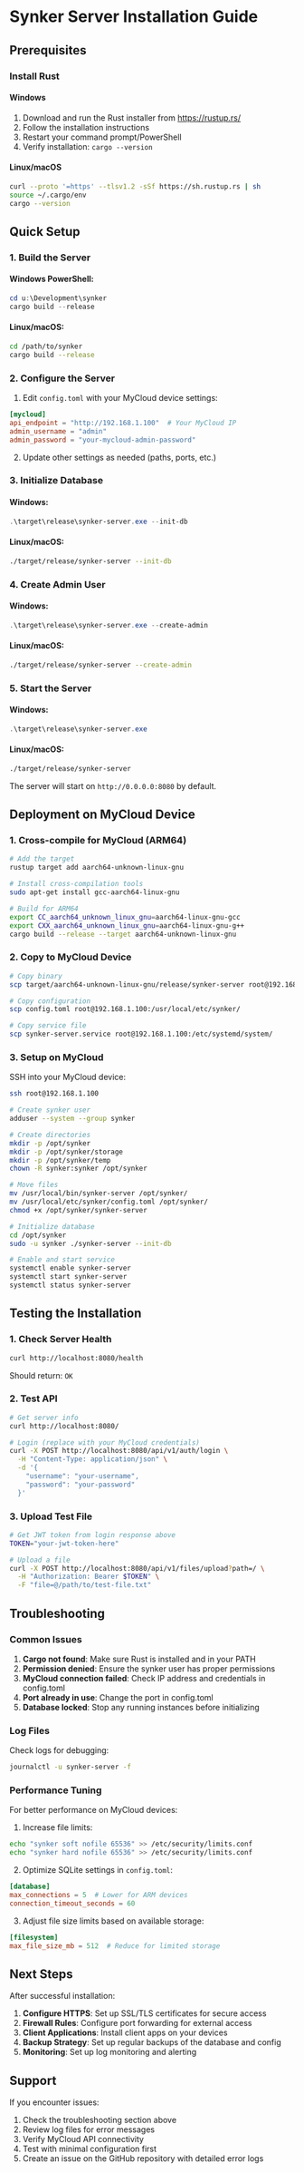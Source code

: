 # Synker Server Installation Guide

## Prerequisites

### Install Rust

#### Windows
1. Download and run the Rust installer from https://rustup.rs/
2. Follow the installation instructions
3. Restart your command prompt/PowerShell
4. Verify installation: `cargo --version`

#### Linux/macOS
```bash
curl --proto '=https' --tlsv1.2 -sSf https://sh.rustup.rs | sh
source ~/.cargo/env
cargo --version
```

## Quick Setup

### 1. Build the Server

#### Windows PowerShell:
```powershell
cd u:\Development\synker
cargo build --release
```

#### Linux/macOS:
```bash
cd /path/to/synker
cargo build --release
```

### 2. Configure the Server

1. Edit `config.toml` with your MyCloud device settings:
```toml
[mycloud]
api_endpoint = "http://192.168.1.100"  # Your MyCloud IP
admin_username = "admin"
admin_password = "your-mycloud-admin-password"
```

2. Update other settings as needed (paths, ports, etc.)

### 3. Initialize Database

#### Windows:
```powershell
.\target\release\synker-server.exe --init-db
```

#### Linux/macOS:
```bash
./target/release/synker-server --init-db
```

### 4. Create Admin User

#### Windows:
```powershell
.\target\release\synker-server.exe --create-admin
```

#### Linux/macOS:
```bash
./target/release/synker-server --create-admin
```

### 5. Start the Server

#### Windows:
```powershell
.\target\release\synker-server.exe
```

#### Linux/macOS:
```bash
./target/release/synker-server
```

The server will start on `http://0.0.0.0:8080` by default.

## Deployment on MyCloud Device

### 1. Cross-compile for MyCloud (ARM64)

```bash
# Add the target
rustup target add aarch64-unknown-linux-gnu

# Install cross-compilation tools
sudo apt-get install gcc-aarch64-linux-gnu

# Build for ARM64
export CC_aarch64_unknown_linux_gnu=aarch64-linux-gnu-gcc
export CXX_aarch64_unknown_linux_gnu=aarch64-linux-gnu-g++
cargo build --release --target aarch64-unknown-linux-gnu
```

### 2. Copy to MyCloud Device

```bash
# Copy binary
scp target/aarch64-unknown-linux-gnu/release/synker-server root@192.168.1.100:/usr/local/bin/

# Copy configuration
scp config.toml root@192.168.1.100:/usr/local/etc/synker/

# Copy service file
scp synker-server.service root@192.168.1.100:/etc/systemd/system/
```

### 3. Setup on MyCloud

SSH into your MyCloud device:

```bash
ssh root@192.168.1.100

# Create synker user
adduser --system --group synker

# Create directories
mkdir -p /opt/synker
mkdir -p /opt/synker/storage
mkdir -p /opt/synker/temp
chown -R synker:synker /opt/synker

# Move files
mv /usr/local/bin/synker-server /opt/synker/
mv /usr/local/etc/synker/config.toml /opt/synker/
chmod +x /opt/synker/synker-server

# Initialize database
cd /opt/synker
sudo -u synker ./synker-server --init-db

# Enable and start service
systemctl enable synker-server
systemctl start synker-server
systemctl status synker-server
```

## Testing the Installation

### 1. Check Server Health

```bash
curl http://localhost:8080/health
```

Should return: `OK`

### 2. Test API

```bash
# Get server info
curl http://localhost:8080/

# Login (replace with your MyCloud credentials)
curl -X POST http://localhost:8080/api/v1/auth/login \
  -H "Content-Type: application/json" \
  -d '{
    "username": "your-username",
    "password": "your-password"
  }'
```

### 3. Upload Test File

```bash
# Get JWT token from login response above
TOKEN="your-jwt-token-here"

# Upload a file
curl -X POST http://localhost:8080/api/v1/files/upload?path=/ \
  -H "Authorization: Bearer $TOKEN" \
  -F "file=@/path/to/test-file.txt"
```

## Troubleshooting

### Common Issues

1. **Cargo not found**: Make sure Rust is installed and in your PATH
2. **Permission denied**: Ensure the synker user has proper permissions
3. **MyCloud connection failed**: Check IP address and credentials in config.toml
4. **Port already in use**: Change the port in config.toml
5. **Database locked**: Stop any running instances before initializing

### Log Files

Check logs for debugging:
```bash
journalctl -u synker-server -f
```

### Performance Tuning

For better performance on MyCloud devices:

1. Increase file limits:
```bash
echo "synker soft nofile 65536" >> /etc/security/limits.conf
echo "synker hard nofile 65536" >> /etc/security/limits.conf
```

2. Optimize SQLite settings in `config.toml`:
```toml
[database]
max_connections = 5  # Lower for ARM devices
connection_timeout_seconds = 60
```

3. Adjust file size limits based on available storage:
```toml
[filesystem]
max_file_size_mb = 512  # Reduce for limited storage
```

## Next Steps

After successful installation:

1. **Configure HTTPS**: Set up SSL/TLS certificates for secure access
2. **Firewall Rules**: Configure port forwarding for external access
3. **Client Applications**: Install client apps on your devices
4. **Backup Strategy**: Set up regular backups of the database and config
5. **Monitoring**: Set up log monitoring and alerting

## Support

If you encounter issues:

1. Check the troubleshooting section above
2. Review log files for error messages
3. Verify MyCloud API connectivity
4. Test with minimal configuration first
5. Create an issue on the GitHub repository with detailed error logs
